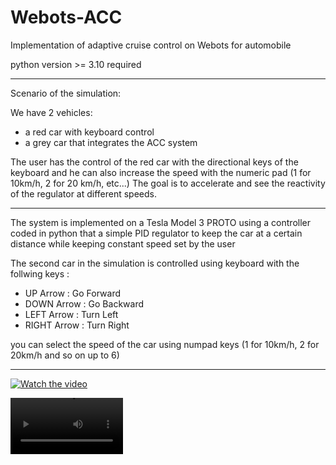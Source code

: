 # Webots-ACC
Implementation of adaptive cruise control on Webots for automobile 

python version >= 3.10 required

------------------------------------------------------------

Scenario of the simulation: 

We have 2 vehicles: 
- a red car with keyboard control 
- a grey car that integrates the ACC system 

The user has the control of the red car with the directional keys of the keyboard and he can also increase the speed with the numeric pad (1 for 10km/h, 2 for 20 km/h, etc...)
The goal is to accelerate and see the reactivity of the regulator at different speeds.  

------------------------------------------------------------
The system is implemented on a Tesla Model 3 PROTO using a controller coded in python that a simple PID regulator to keep the car at a certain distance while keeping constant speed set by the user 

The second car in the simulation is controlled using keyboard with the follwing keys :
- UP Arrow : Go Forward 
- DOWN Arrow : Go Backward 
- LEFT Arrow : Turn Left
- RIGHT Arrow : Turn Right
      
you can select the speed of the car using numpad keys (1 for 10km/h, 2 for 20km/h and so on up to 6)


----------------------------------------------------------------
[![Watch the video](https://img.youtube.com/vi/ihZa0MVYdrQ/maxresdefault.jpg)](https://youtu.be/ihZa0MVYdrQ)
      
      
 <video src='https://www.youtube.com/watch?v=ihZa0MVYdrQ' width=180/>     
